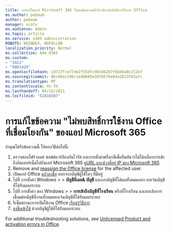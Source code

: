 ```yaml
---
title: การแก้ไขแอป Microsoft 365 ไม่พบข้อความที่เกี่ยวข้องกับสิทธิ์การใช้งาน Office
ms.author: pebaum
author: pebaum
manager: scotv
ms.audience: Admin
ms.topic: article
ms.service: o365-administration
ROBOTS: NOINDEX, NOFOLLOW
localization_priority: Normal
ms.collection: Adm_O365
ms.custom:
- "3421"
- "9001426"
ms.openlocfilehash: 1d717fce77de2f55dfc983d42b7f8d46a8c212e7
ms.sourcegitcommit: 8bc60ec34bc1e40685e3976576e04a2623f63a7c
ms.translationtype: MT
ms.contentlocale: th-TH
ms.lasthandoff: 04/15/2021
ms.locfileid: "51816507"
---
```

# <a name="fixing-the-microsoft-365-apps-couldnt-find-office-licenses-associated-message"></a>การแก้ไขข้อความ "ไม่พบสิทธิ์การใช้งาน Office ที่เชื่อมโยงกัน" ของแอป Microsoft 365

ถ้าคุณได้รับข้อความนี้ ให้ลองวิธีต่อไปนี้:

1. ตรวจสอบไฟร์วอลล์ ซอฟต์แวร์ป้องกันไวรัส และการตั้งค่าพร็อกซีเพื่อยืนยันว่าไม่ได้บล็อกการเข้าถึงอินเทอร์เน็ตไปยังแอป Microsoft 365 ดู[URL และช่วงที่อยู่ IP ของ Microsoft 365](https://docs.microsoft.com/office365/enterprise/urls-and-ip-address-ranges)
2. Remove and [reassign the Office license](https://docs.microsoft.com/microsoft-365/admin/manage/assign-licenses-to-users) for the affected user. 
3. เปิดแอป Office [แล้วลงชื่อ](https://support.office.com/article/5a20dc11-47e9-4b6f-945d-478cb6d92071) ออกจากบัญชีผู้ใช้ใดๆ ที่มีอยู่
4. ไปที่ การตั้งค่า Windows >  >  **บัญชีอีเมล& บัญชี** และเอาบัญชีที่ได้ผลทั้งหมดออก ยกเว้นบัญชีที่ได้รับผลกระทบ
5. ไปที่ การตั้งค่า ของ Windows >  >  **การเข้าถึงบัญชีที่โรงเรียน** หรือที่โรงเรียน และยกเลิกการเชื่อมต่อบัญชีที่งานทั้งหมดยกเว้นบัญชีที่ได้รับผลกระทบ
6. รีเซ็ตสถานะการเปิดใช้งาน Office [เรียนรู้วิธีการ](https://docs.microsoft.com/office365/troubleshoot/activation/reset-office-365-proplus-activation-state)
7. [ลงชื่อเข้าใช้](https://support.office.com/article/628ea040-f265-49de-b986-be09c3ebf8a9) ด้วยบัญชีผู้ใช้ที่ได้รับผลกระทบ

For additional troubleshooting solutions, see [Unlicensed Product and activation errors in Office](https://support.office.com/Article/0d23d3c0-c19c-4b2f-9845-5344fedc4380).